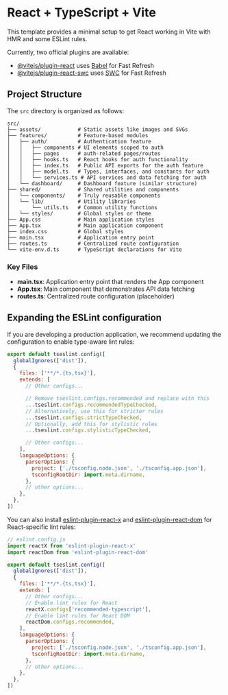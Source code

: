 # React + TypeScript + Vite

This template provides a minimal setup to get React working in Vite with HMR and some ESLint rules.

Currently, two official plugins are available:

- [@vitejs/plugin-react](https://github.com/vitejs/vite-plugin-react/blob/main/packages/plugin-react)
  uses [Babel](https://babeljs.io/) for Fast Refresh
- [@vitejs/plugin-react-swc](https://github.com/vitejs/vite-plugin-react/blob/main/packages/plugin-react-swc)
  uses [SWC](https://swc.rs/) for Fast Refresh

## Project Structure

The `src` directory is organized as follows:

```
src/
├── assets/            # Static assets like images and SVGs
├── features/          # Feature-based modules
│   ├── auth/          # Authentication feature
│   │   ├── components # UI elements scoped to auth
│   │   ├── pages      # auth-related pages/routes
│   │   ├── hooks.ts   # React hooks for auth functionality
│   │   ├── index.ts   # Public API exports for the auth feature
│   │   ├── model.ts   # Types, interfaces, and constants for auth
│   │   └── services.ts # API services and data fetching for auth
│   └── dashboard/     # Dashboard feature (similar structure)
├── shared/            # Shared utilities and components
│   └── components/    # Truly reusable components
│   └── lib/           # Utility libraries
│       └── utils.ts   # Common utility functions
│   └── styles/        # Global styles or theme
├── App.css            # Main application styles
├── App.tsx            # Main application component
├── index.css          # Global styles
├── main.tsx           # Application entry point
├── routes.ts          # Centralized route configuration
└── vite-env.d.ts      # TypeScript declarations for Vite
```

### Key Files

- **main.tsx**: Application entry point that renders the App component
- **App.tsx**: Main component that demonstrates API data fetching
- **routes.ts**: Centralized route configuration (placeholder)

## Expanding the ESLint configuration

If you are developing a production application, we recommend updating the configuration to enable
type-aware lint rules:

```js
export default tseslint.config([
  globalIgnores(['dist']),
  {
    files: ['**/*.{ts,tsx}'],
    extends: [
      // Other configs...

      // Remove tseslint.configs.recommended and replace with this
      ...tseslint.configs.recommendedTypeChecked,
      // Alternatively, use this for stricter rules
      ...tseslint.configs.strictTypeChecked,
      // Optionally, add this for stylistic rules
      ...tseslint.configs.stylisticTypeChecked,

      // Other configs...
    ],
    languageOptions: {
      parserOptions: {
        project: ['./tsconfig.node.json', './tsconfig.app.json'],
        tsconfigRootDir: import.meta.dirname,
      },
      // other options...
    },
  },
])
```

You can also
install [eslint-plugin-react-x](https://github.com/Rel1cx/eslint-react/tree/main/packages/plugins/eslint-plugin-react-x)
and [eslint-plugin-react-dom](https://github.com/Rel1cx/eslint-react/tree/main/packages/plugins/eslint-plugin-react-dom)
for React-specific lint rules:

```js
// eslint.config.js
import reactX from 'eslint-plugin-react-x'
import reactDom from 'eslint-plugin-react-dom'

export default tseslint.config([
  globalIgnores(['dist']),
  {
    files: ['**/*.{ts,tsx}'],
    extends: [
      // Other configs...
      // Enable lint rules for React
      reactX.configs['recommended-typescript'],
      // Enable lint rules for React DOM
      reactDom.configs.recommended,
    ],
    languageOptions: {
      parserOptions: {
        project: ['./tsconfig.node.json', './tsconfig.app.json'],
        tsconfigRootDir: import.meta.dirname,
      },
      // other options...
    },
  },
])
```

